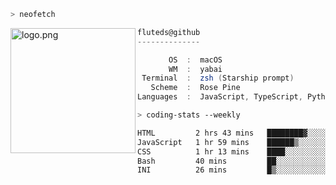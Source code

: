 ```zsh
> neofetch
```

<!--img align="left" src="https://github.com/fluteds.png" alt="logo.png" width="200"/>-->
<img align="left" src="https://external-content.duckduckgo.com/iu/?u=https%3A%2F%2F78.media.tumblr.com%2F975fca5f82161b190efdcaa05ffbd4ec%2Ftumblr_p6q6m9TJF01x3p3jmo1_500.png&f=1&nofb=1" alt="logo.png" width="200"/>

```csharp
fluteds@github
--------------

       OS  :  macOS
       WM  :  yabai
 Terminal  :  zsh (Starship prompt)  
   Scheme  :  Rose Pine  
Languages  :  JavaScript, TypeScript, Python, HTML, CSS  

```

```zsh
> coding-stats --weekly
```

<!--START_SECTION:waka-->

```txt
HTML         2 hrs 43 mins   ████████▓░░░░░░░░░░░░░░░░   34.27 %
JavaScript   1 hr 59 mins    ██████▒░░░░░░░░░░░░░░░░░░   24.99 %
CSS          1 hr 13 mins    ████░░░░░░░░░░░░░░░░░░░░░   15.34 %
Bash         40 mins         ██░░░░░░░░░░░░░░░░░░░░░░░   08.59 %
INI          26 mins         █▒░░░░░░░░░░░░░░░░░░░░░░░   05.61 %
```

<!--END_SECTION:waka-->
